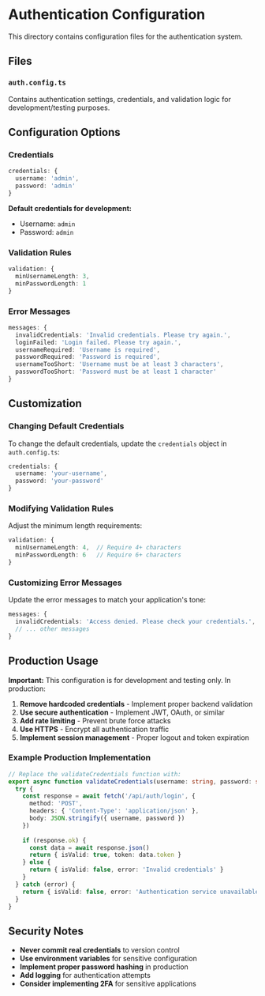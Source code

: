 # Authentication Configuration

This directory contains configuration files for the authentication system.

## Files

### `auth.config.ts`
Contains authentication settings, credentials, and validation logic for development/testing purposes.

## Configuration Options

### Credentials
```typescript
credentials: {
  username: 'admin',
  password: 'admin'
}
```

**Default credentials for development:**
- Username: `admin`
- Password: `admin`

### Validation Rules
```typescript
validation: {
  minUsernameLength: 3,
  minPasswordLength: 1
}
```

### Error Messages
```typescript
messages: {
  invalidCredentials: 'Invalid credentials. Please try again.',
  loginFailed: 'Login failed. Please try again.',
  usernameRequired: 'Username is required',
  passwordRequired: 'Password is required',
  usernameTooShort: 'Username must be at least 3 characters',
  passwordTooShort: 'Password must be at least 1 character'
}
```

## Customization

### Changing Default Credentials
To change the default credentials, update the `credentials` object in `auth.config.ts`:

```typescript
credentials: {
  username: 'your-username',
  password: 'your-password'
}
```

### Modifying Validation Rules
Adjust the minimum length requirements:

```typescript
validation: {
  minUsernameLength: 4,  // Require 4+ characters
  minPasswordLength: 6   // Require 6+ characters
}
```

### Customizing Error Messages
Update the error messages to match your application's tone:

```typescript
messages: {
  invalidCredentials: 'Access denied. Please check your credentials.',
  // ... other messages
}
```

## Production Usage

**Important:** This configuration is for development and testing only. In production:

1. **Remove hardcoded credentials** - Implement proper backend validation
2. **Use secure authentication** - Implement JWT, OAuth, or similar
3. **Add rate limiting** - Prevent brute force attacks
4. **Use HTTPS** - Encrypt all authentication traffic
5. **Implement session management** - Proper logout and token expiration

### Example Production Implementation
```typescript
// Replace the validateCredentials function with:
export async function validateCredentials(username: string, password: string) {
  try {
    const response = await fetch('/api/auth/login', {
      method: 'POST',
      headers: { 'Content-Type': 'application/json' },
      body: JSON.stringify({ username, password })
    })
    
    if (response.ok) {
      const data = await response.json()
      return { isValid: true, token: data.token }
    } else {
      return { isValid: false, error: 'Invalid credentials' }
    }
  } catch (error) {
    return { isValid: false, error: 'Authentication service unavailable' }
  }
}
```

## Security Notes

- **Never commit real credentials** to version control
- **Use environment variables** for sensitive configuration
- **Implement proper password hashing** in production
- **Add logging** for authentication attempts
- **Consider implementing 2FA** for sensitive applications 